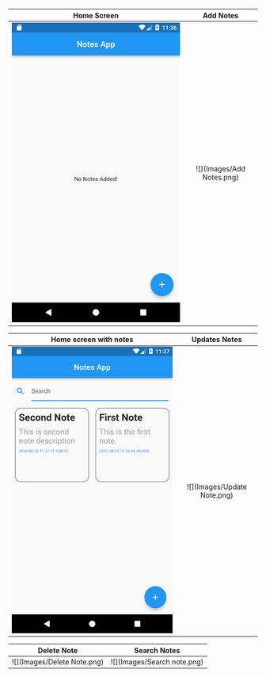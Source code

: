 Home Screen               |  Add Notes 
:-------------------------:|:-------------------------:
![](Images/home.png)       |  ![](Images/Add Notes.png)

 Home screen with notes    |  Updates Notes
:-------------------------:|:-------------------------:
![](Images/Homenotes.png)  | ![](Images/Update Note.png)

 Delete Note               |  Search Notes          
:-------------------------:|:-------------------------:
![](Images/Delete Note.png)| ![](Images/Search note.png)
